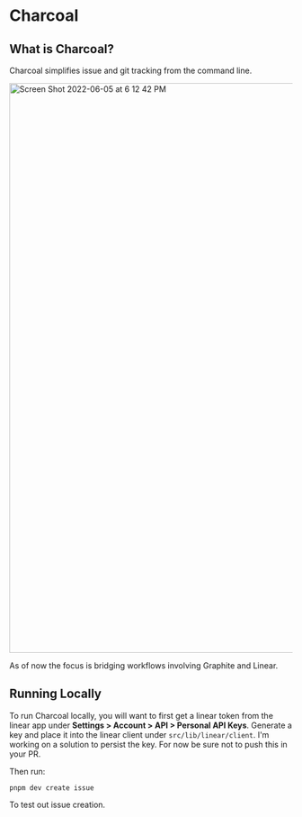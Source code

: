 # Charcoal

## What is Charcoal?

Charcoal simplifies issue and git tracking from the command line.

<img width="1012" alt="Screen Shot 2022-06-05 at 6 12 42 PM" src="https://user-images.githubusercontent.com/32420166/172079062-73076548-18ff-48aa-a7f1-091cd6575378.png">

As of now the focus is bridging workflows involving Graphite and Linear.

## Running Locally

To run Charcoal locally, you will want to first get a linear token from the linear app under **Settings > Account > API > Personal API Keys**. Generate a key and place it into the linear client under `src/lib/linear/client`. I'm working on a solution to persist the key. For now be sure not to push this in your PR.

Then run:

```
pnpm dev create issue
```

To test out issue creation.
